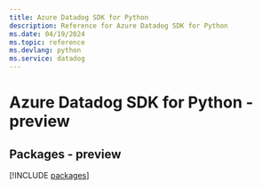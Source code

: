```yaml
---
title: Azure Datadog SDK for Python
description: Reference for Azure Datadog SDK for Python
ms.date: 04/19/2024
ms.topic: reference
ms.devlang: python
ms.service: datadog
---
```

# Azure Datadog SDK for Python - preview
## Packages - preview
[!INCLUDE [packages](datadog-index.md)]